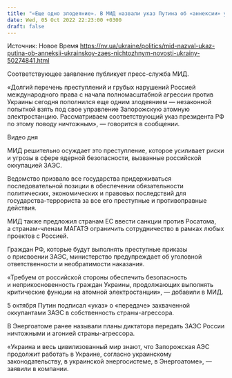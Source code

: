 ```yaml
---
title: "«Еще одно злодеяние». В МИД назвали указ Путина об «аннексии» украинской ЗАЭС ничтожным"
date: Wed, 05 Oct 2022 22:23:00 +0300
draft: false
---
```

Источник: Новое Время https://nv.ua/ukraine/politics/mid-nazval-ukaz-putina-ob-anneksii-ukrainskoy-zaes-nichtozhnym-novosti-ukrainy-50274841.html


Соответствующее заявление публикует пресс-служба МИД.

«Долгий перечень преступлений и грубых нарушений Россией международного права с начала полномасштабной агрессии против Украины сегодня пополнился еще одним злодеянием — незаконной попыткой взять под свое управление Запорожскую атомную электростанцию. Рассматриваем соответствующий указ президента РФ по этому поводу ничтожным», — говорится в сообщении.

 Видео дня   

МИД решительно осуждает это преступление, которое усиливает риски и угрозы в сфере ядерной безопасности, вызванные российской оккупацией ЗАЭС. 

Ведомство призвало все государства придерживаться последовательной позиции в обеспечении обязательности политических, экономических и правовых последствий для государства-террориста за все его преступные и противоправные действия.

МИД также предложил странам ЕС ввести санкции против Росатома, а странам-членам МАГАТЭ ограничить сотрудничество в рамках любых проектов с Россией.

Граждан РФ, которые будут выполнять преступные приказы о присвоении ЗАЭС, министерство предупреждает об уголовной ответственности и необратимости наказания. 

«Требуем от российской стороны обеспечить безопасность и неприкосновенность граждан Украины, продолжающих выполнять критические функции на атомной электростанции», — добавили в МИД.

5 октября Путин подписал «указ» о «передаче» захваченной оккупантами ЗАЭС в собственность страны-агрессора.

В Энергоатоме ранее называли планы диктатора передать ЗАЭС России ничтожными и агонией страны-агрессора.

«Украина и весь цивилизованный мир знают, что Запорожская АЭС продолжит работать в Украине, согласно украинскому законодательству, в украинской энергосистеме, в Энергоатоме», — заявили в компании.
